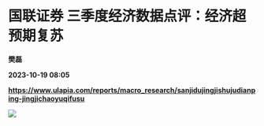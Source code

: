 # 国联证券 三季度经济数据点评：经济超预期复苏
**樊磊**

**2023-10-19 08:05**

**https://www.ulapia.com/reports/macro_research/sanjidujingjishujudianping-jingjichaoyuqifusu**

![](https://img.ulapia.com/thumbnails/macro_research/20231019/H3_AP202310181602052215_1.jpg)